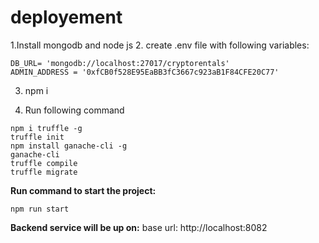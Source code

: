 # deployement
1.Install mongodb and node js
2. create .env file with following variables:
```
DB_URL= 'mongodb://localhost:27017/cryptorentals'
ADMIN_ADDRESS = '0xfCB0f528E95EaBB3fC3667c923aB1F84CFE20C77'
```
3. npm i

4. Run following command
``` 
npm i truffle -g
truffle init
npm install ganache-cli -g
ganache-cli
truffle compile
truffle migrate
```

**Run command to start the project:**
``` 
npm run start
```
**Backend service will be up on:**
base url: http://localhost:8082
